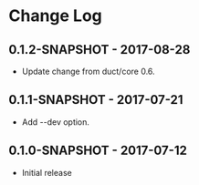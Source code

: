 # Change Log

## 0.1.2-SNAPSHOT - 2017-08-28
- Update change from duct/core 0.6.

## 0.1.1-SNAPSHOT - 2017-07-21
- Add --dev option.

## 0.1.0-SNAPSHOT - 2017-07-12
- Initial release
